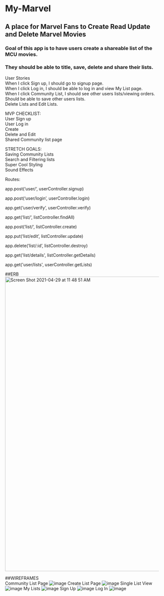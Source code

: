 # My-Marvel

## A place for Marvel Fans to Create Read Update and Delete Marvel Movies

### Goal of this app is to have users create a shareable list of the MCU movies.
### They should be able to title, save, delete and share their lists.

User Stories<br/>
When I click Sign up, I should go to signup page.<br/>
When I click Log in, I should be able to log in and view My List page.<br/>
When I click Community List, I should see other users lists/viewing orders.<br/>
Should be able to save other users lists.<br/>
Delete Lists and Edit Lists.<br/>
    
    
MVP CHECKLIST:<br/>
User Sign up<br/>
User Log in<br/>
Create<br/>
Delete and Edit<br/>
Shared Community list page<br/>


STRETCH GOALS:<br/>
Saving Community Lists<br/>
Search and Filtering lists<br/>
Super Cool Styling<br/>
Sound Effects<br/>

Routes:<br/>

app.post(‘user/‘, userController.signup)<br/>

app.post(‘user/login’, userController.login)<br/>

app.get(‘user/verify’, userController.verify)<br/>

app.get(‘list/‘, listController.findAll)<br/>

app.post(‘list/‘, listController.create)<br/>

app.put(‘list/edit’, listController.update)<br/>

app.delete(‘list/:id’, listController.destroy)<br/>

app.get('list/details', listController.getDetails)<br/>

app.get('user/lists', userController.getLists)<br/>



##ERB
<img width="963" alt="Screen Shot 2021-04-29 at 11 48 51 AM" src="https://user-images.githubusercontent.com/79672776/116580077-07fc1100-a8e1-11eb-8161-738544f256cd.png">


##WIREFRAMES<br/>
Community List Page
![image](https://user-images.githubusercontent.com/79672776/116503626-8ffffd80-a884-11eb-9d08-41dbae67b13c.png)
Create List Page
![image](https://user-images.githubusercontent.com/79672776/116503637-95f5de80-a884-11eb-95ec-6551ed4938ce.png)
Single List View
![image](https://user-images.githubusercontent.com/79672776/116503655-9b532900-a884-11eb-84a2-2c52e260f505.png)
My Lists
![image](https://user-images.githubusercontent.com/79672776/116503665-a443fa80-a884-11eb-81f5-eb63d3dd8abc.png)
Sign Up
![image](https://user-images.githubusercontent.com/79672776/116503670-aa39db80-a884-11eb-8f00-470dc7e0c068.png)
Log In
![image](https://user-images.githubusercontent.com/79672776/116503672-ae65f900-a884-11eb-94d8-bb8594cdb8e1.png)
